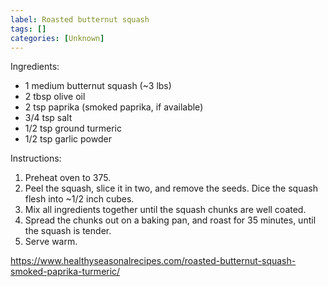 ```yaml
---
label: Roasted butternut squash
tags: []
categories: [Unknown]
---
```


Ingredients:
- 1 medium butternut squash (~3 lbs)
- 2 tbsp olive oil
- 2 tsp paprika (smoked paprika, if available)
- 3/4 tsp salt
- 1/2 tsp ground turmeric
- 1/2 tsp garlic powder

Instructions:
1. Preheat oven to 375.
2. Peel the squash, slice it in two, and remove the seeds. Dice the squash flesh into ~1/2 inch cubes.
3. Mix all ingredients together until the squash chunks are well coated.
4. Spread the chunks out on a baking pan, and roast for 35 minutes, until the squash is tender.
5. Serve warm.

https://www.healthyseasonalrecipes.com/roasted-butternut-squash-smoked-paprika-turmeric/